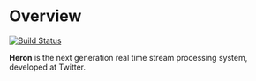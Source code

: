 Overview
========

[![Build Status](https://travis-ci.com/twitter/heron.svg?token=woUsyvMQCWdrt9jhGR7x&branch=master)](https://travis-ci.com/twitter/heron)

**Heron** is the next generation real time stream processing system, developed at Twitter.
